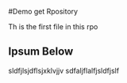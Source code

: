 #Demo get Rpository

Th is the first file in this rpo

## Ipsum Below
sldfjlsjdflsjxklvjjv
sdfaljflalfjsldfjslf
